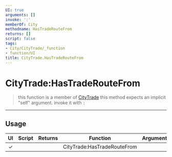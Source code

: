 ```yaml
---
UI: true
arguments: []
invoke: ':'
memberOf: City
methodname: HasTradeRouteFrom
returns: []
script: false
tags:
- City/CityTrade/_function
- function/UI
title: CityTrade.HasTradeRouteFrom
---
```

# CityTrade:HasTradeRouteFrom
> this function is a member of [CityTrade](civ-6/lua/CityTrade.md)
> this method expects an implicit "self" argument. invoke it with `:`
-----
## Usage
|  UI | Script | Returns | Function | Arguments |
|:---:|:------:|-------:|:--------:|:---------|
|✓| ||CityTrade:HasTradeRouteFrom||

